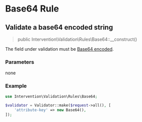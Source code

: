 # Base64 Rule
## Validate a base64 encoded string

> public Intervention\Validation\Rules\Base64::__construct()

The field under validation must be [Base64 encoded](https://en.wikipedia.org/wiki/Base64).

### Parameters

none

### Example

```php
use Intervention\Validation\Rules\Base64;

$validator = Validator::make($request->all(), [
    'attribute-key' => new Base64(),
]);
```
